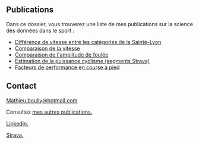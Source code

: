 ## Publications

Dans ce dossier, vous trouverez une liste de mes publications sur la science des données dans le sport :

- [Différence de vitesse entre les catégories de la Sainté-Lyon](https://mathieu-boully.000webhostapp.com/sports-analysis/documents/anova-saintelyon.htmll)
- [Comparaison de la vitesse](https://mathieu-boully.000webhostapp.com/sports-analysis/documents/comparaison-vitesse-newbalance-vaporfly.html)
- [Comparaison de l'amplitude de foulée](https://mathieu-boully.000webhostapp.com/sports-analysis/documents/comparaison-amplitude-foulee-newbalance-vaporfly.html)
- [Estimation de la puissance cyclisme (segments Strava)](https://mathieu-boully.000webhostapp.com/sports-analysis/documents/comparaison-amplitude-foulee-newbalance-vaporfly.html)
- [Facteurs de performance en course à pied](https://mathieu-boully.000webhostapp.com/sports-analysis/documents/facteurs-de-performance-en-course-a-pied.pdf)

## Contact

Mathieu.boully@hotmail.com

Consultez [mes autres publications.](https://mathieu-boully.000webhostapp.com/sports-analysis/)

[Linkedin.](https://www.linkedin.com/in/mathieu-boully-61b910175/)

[Strava.](https://www.strava.com/)
